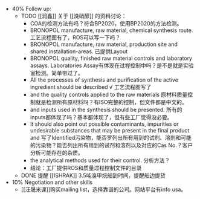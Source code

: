 - 40% Follow up:
	- TODO [[润鑫]] 关于 [[溴硝醇]] 的资料讨论：
		- COA的检测方法有吗？符合BP2020，使用BP2020的方法检测。
		- BRONOPOL manufacture, raw material, chemical synthesis route. 工艺流程图有了，ROS可以写一下吗？
		- BRONOPOL manufacture, raw material, production site and shared installation-areas. 已提供Layout
		- BRONOPOL quality, finished raw material controls and laboratory assays. Laboratories Assay有体现在过程控制中吗？是不是就是实验室检测。简单带过了。
		- All the processes of synthesis and purification of the active ingredient should be described √ 工艺流程图写了
		- and the quality controls applied to the raw materials 原材料质量控制就是检测所有原材料吗？有ISO完整的控制，但文件都是中文的。
		- and inputs used in the synthesis should be presented. 所有的inputs都体现了吗？基本都体现了，但有些工厂觉得没必要。
		- It should also point out possible contaminants, impurities or undesirable substances that may be present in the final product and 写了Identified污染物，能否罗列出所有用到的试剂、溶剂和可能的污染物？能否列出所有用到的试剂和溶剂以及对应的Cas No.？客户分析可能存在的杂质。
		- the analytical methods used for their control. 分析方法？
		- 结论：工厂提供ROS和质量过程控制文件的目录
	- DONE 提醒 [[ISHRAK]] 3.5吨溴甲烷船到时间，提醒船边提货
- 10% Negotiation and other skills
	- [[汪晟米课]]购买mailing list，选择靠谱的公司。网站平台有info usa。